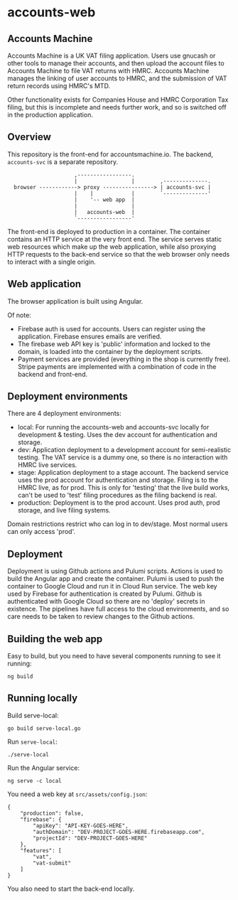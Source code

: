 
# accounts-web

## Accounts Machine

Accounts Machine is a UK VAT filing application.  Users use gnucash
or other tools to manage their accounts, and then upload the account
files to Accounts Machine to file VAT returns with HMRC.  Accounts
Machine manages the linking of user accounts to HMRC, and the submission
of VAT return records using HMRC's MTD.

Other functionality exists for Companies House and HMRC Corporation Tax
filing, but this is incomplete and needs further work, and so is
switched off in the production application.

## Overview

This repository is the front-end for accountsmachine.io.  The backend,
`accounts-svc` is a separate repository.


```
                     ,-----------------.
                     |                 |        ,--------------.
  browser ------------> proxy ----------------> | accounts-svc |
                     |    |            |        `--------------'
                     |    '-- web app  |
                     |                 |
                     |   accounts-web  |
                     `-----------------'
```

The front-end is deployed to production in a container.  The container
contains an HTTP service at the very front end.  The service serves
static web resources which make up the web application, while also proxying
HTTP requests to the back-end service so that the web browser only needs to
interact with a single origin.

## Web application

The browser application is built using Angular.

Of note:
- Firebase auth is used for accounts.  Users can register using the
  application.  Firebase ensures emails are verified.
- The firebase web API key is 'public' information and locked to the domain,
  is loaded into the container by the deployment scripts.
- Payment services are provided (everything in the shop is currently free).
  Stripe payments are implemented with a combination of code in the backend
  and front-end.

## Deployment environments

There are 4 deployment environments:
- local: For running the accounts-web and accounts-svc locally
  for development & testing.  Uses the dev account for authentication and
  storage.
- dev: Application deployment to a development account for semi-realistic
  testing.  The VAT service is a dummy one, so there is no interaction with
  HMRC live services.
- stage: Application deployment to a stage account.  The backend service
  uses the prod account for authentication and storage.  Filing is to the
  HMRC live, as for prod.  This is only for 'testing' that the live build
  works, can't be used to 'test' filing procedures as the filing backend
  is real.
- production: Deployment is to the prod account.  Uses prod auth, prod
  storage, and live filing systems.

Domain restrictions restrict who can log in to dev/stage.  Most normal
users can only access 'prod'.

## Deployment

Deployment is using Github actions and Pulumi scripts.
Actions is used to build the Angular app and create the container.
Pulumi is used to push the container to Google Cloud and run it in
Cloud Run service.  The web key used by Firebase for authentication
is created by Pulumi.  Github is authenticated with Google Cloud so there
are no 'deploy' secrets in existence.  The pipelines have full access to
the cloud environments, and so care needs to be taken to review changes
to the Github actions.

## Building the web app

Easy to build, but you need to have several components running to
see it running:
```
ng build
```

## Running locally

Build serve-local:
```
go build serve-local.go
```

Run `serve-local`:
```
./serve-local
```

Run the Angular service:
```
ng serve -c local
```

You need a web key at `src/assets/config.json`:
```
{
    "production": false,
    "firebase": {
        "apiKey": "API-KEY-GOES-HERE",
        "authDomain": "DEV-PROJECT-GOES-HERE.firebaseapp.com",
        "projectId": "DEV-PROJECT-GOES-HERE"
    },
    "features": [
        "vat",
        "vat-submit"
    ]
}
```

You also need to start the back-end locally.


